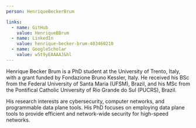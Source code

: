```yaml
---
person: HenriqueBeckerBrum 

links:
  - name: GitHub
    value: HenriqueBBrum
  - name: LinkedIn
    value: henrique-becker-brum-403460210
  - name: GoogleScholar
    value: w5t9yEAAAAJ&hl
---
```


Henrique Becker Brum is a PhD student at the University of Trento, Italy, with a grant funded by Fondazione Bruno Kessler, Italy. He received his BSc from the Federal University of Santa Maria (UFSM), Brazil, and his MSc from the Pontifical Catholic University of Rio Grande do Sul (PUCRS), Brazil.

His research interests are cybersecurity, computer networks, and programmable data plane tools. His PhD focuses on employing data plane tools to provide efficient and network-wide security for high-speed networks.
